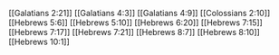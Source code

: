[[Galatians 2:21]]
[[Galatians 4:3]]
[[Galatians 4:9]]
[[Colossians 2:10]]
[[Hebrews 5:6]]
[[Hebrews 5:10]]
[[Hebrews 6:20]]
[[Hebrews 7:15]]
[[Hebrews 7:17]]
[[Hebrews 7:21]]
[[Hebrews 8:7]]
[[Hebrews 8:10]]
[[Hebrews 10:1]]
